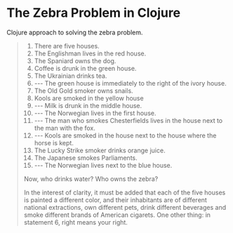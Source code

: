 # The Zebra Problem in Clojure

Clojure approach to solving the zebra problem.

> 1. There are five houses.
> 2. The Englishman lives in the red house.
> 3. The Spaniard owns the dog.
> 4. Coffee is drunk in the green house.
> 5. The Ukrainian drinks tea.
> 6. --- The green house is immediately to the right of the ivory house.
> 7. The Old Gold smoker owns snails.
> 8. Kools are smoked in the yellow house
> 9. --- Milk is drunk in the middle house.
> 10. --- The Norwegian lives in the first house.
> 11. --- The man who smokes Chesterfields lives in the house next to the man with the fox.
> 12. --- Kools are smoked in the house next to the house where the horse is kept.
> 13. The Lucky Strike smoker drinks orange juice.
> 14. The Japanese smokes Parliaments.
> 15. --- The Norwegian lives next to the blue house.
> 
> Now, who drinks water? Who owns the zebra?
> 
> In the interest of clarity, it must be added that each of the five houses is painted a different color,
> and their inhabitants are of different national extractions, own different pets, drink different beverages
> and smoke different brands of American cigarets. One other thing: in statement 6, right means your right.
 


